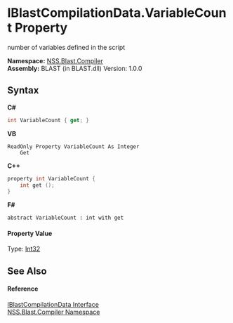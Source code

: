 # IBlastCompilationData.VariableCount Property 
 

number of variables defined in the script

**Namespace:**&nbsp;<a href="26a25caa-f50b-92ad-f15c-dbb9db1493ae.md">NSS.Blast.Compiler</a><br />**Assembly:**&nbsp;BLAST (in BLAST.dll) Version: 1.0.0

## Syntax

**C#**<br />
``` C#
int VariableCount { get; }
```

**VB**<br />
``` VB
ReadOnly Property VariableCount As Integer
	Get
```

**C++**<br />
``` C++
property int VariableCount {
	int get ();
}
```

**F#**<br />
``` F#
abstract VariableCount : int with get

```


#### Property Value
Type: <a href="https://docs.microsoft.com/dotnet/api/system.int32" target="_blank" rel="noopener noreferrer">Int32</a>

## See Also


#### Reference
<a href="d2afd70e-15cd-df6e-c1b9-6e1d3e9552bd.md">IBlastCompilationData Interface</a><br /><a href="26a25caa-f50b-92ad-f15c-dbb9db1493ae.md">NSS.Blast.Compiler Namespace</a><br />